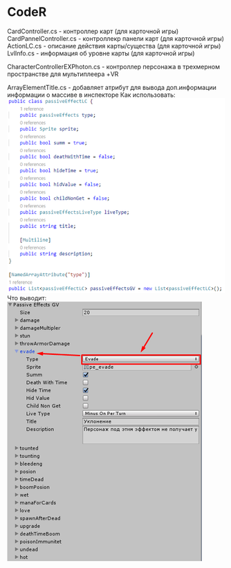 # CodeR

CardController.cs - контроллер карт (для карточной игры)
CardPannelController.cs - контроллекр панели карт (для карточной игры)
ActionLC.cs - описание действия карты/существа (для карточной игры)
LvlInfo.cs - информация об уровне карты (для карточной игры)

CharacterControllerEXPhoton.cs - контроллер персонажа в трехмерном пространстве для мультиплеера +VR

ArrayElementTitle.cs - добавляет атрибут для вывода доп.информации информации о массиве в инспекторе
Как использовать:
![alt text](https://raw.githubusercontent.com/lSirFOXl/CodeR/master/Img/Screenshot_1.png)
Что выводит:
![alt text](https://raw.githubusercontent.com/lSirFOXl/CodeR/master/Img/Screenshot_2.png)
